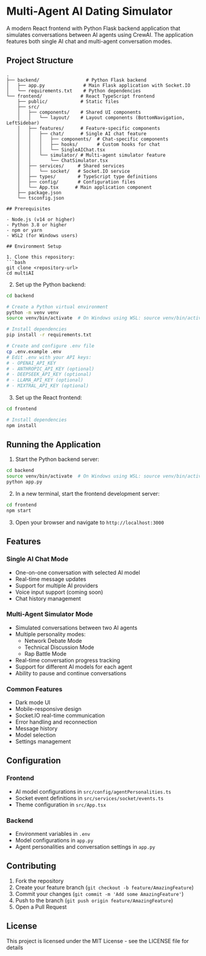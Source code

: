 # Multi-Agent AI Dating Simulator

A modern React frontend with Python Flask backend application that simulates conversations between AI agents using CrewAI. The application features both single AI chat and multi-agent conversation modes.

## Project Structure

```
.
├── backend/                 # Python Flask backend
│   ├── app.py              # Main Flask application with Socket.IO
│   └── requirements.txt    # Python dependencies
└── frontend/              # React TypeScript frontend
    ├── public/            # Static files
    ├── src/
    │   ├── components/    # Shared UI components
    │   │   └── layout/    # Layout components (BottomNavigation, LeftSidebar)
    │   ├── features/      # Feature-specific components
    │   │   ├── chat/      # Single AI chat feature
    │   │   │   ├── components/  # Chat-specific components
    │   │   │   ├── hooks/       # Custom hooks for chat
    │   │   │   └── SingleAIChat.tsx
    │   │   └── simulator/ # Multi-agent simulator feature
    │   │       └── ChatSimulator.tsx
    │   ├── services/     # Shared services
    │   │   └── socket/   # Socket.IO service
    │   ├── types/        # TypeScript type definitions
    │   ├── config/       # Configuration files
    │   └── App.tsx      # Main application component
    ├── package.json
    └── tsconfig.json

## Prerequisites

- Node.js (v14 or higher)
- Python 3.8 or higher
- npm or yarn
- WSL2 (for Windows users)

## Environment Setup

1. Clone this repository:
```bash
git clone <repository-url>
cd multiAI
```

2. Set up the Python backend:
```bash
cd backend

# Create a Python virtual environment
python -m venv venv
source venv/bin/activate  # On Windows using WSL: source venv/bin/activate

# Install dependencies
pip install -r requirements.txt

# Create and configure .env file
cp .env.example .env
# Edit .env with your API keys:
# - OPENAI_API_KEY
# - ANTHROPIC_API_KEY (optional)
# - DEEPSEEK_API_KEY (optional)
# - LLAMA_API_KEY (optional)
# - MIXTRAL_API_KEY (optional)
```

3. Set up the React frontend:
```bash
cd frontend

# Install dependencies
npm install
```

## Running the Application

1. Start the Python backend server:
```bash
cd backend
source venv/bin/activate  # On Windows using WSL: source venv/bin/activate
python app.py
```

2. In a new terminal, start the frontend development server:
```bash
cd frontend
npm start
```

3. Open your browser and navigate to `http://localhost:3000`

## Features

### Single AI Chat Mode
- One-on-one conversation with selected AI model
- Real-time message updates
- Support for multiple AI providers
- Voice input support (coming soon)
- Chat history management

### Multi-Agent Simulator Mode
- Simulated conversations between two AI agents
- Multiple personality modes:
  - Network Debate Mode
  - Technical Discussion Mode
  - Rap Battle Mode
- Real-time conversation progress tracking
- Support for different AI models for each agent
- Ability to pause and continue conversations

### Common Features
- Dark mode UI
- Mobile-responsive design
- Socket.IO real-time communication
- Error handling and reconnection
- Message history
- Model selection
- Settings management

## Configuration

### Frontend
- AI model configurations in `src/config/agentPersonalities.ts`
- Socket event definitions in `src/services/socket/events.ts`
- Theme configuration in `src/App.tsx`

### Backend
- Environment variables in `.env`
- Model configurations in `app.py`
- Agent personalities and conversation settings in `app.py`

## Contributing

1. Fork the repository
2. Create your feature branch (`git checkout -b feature/AmazingFeature`)
3. Commit your changes (`git commit -m 'Add some AmazingFeature'`)
4. Push to the branch (`git push origin feature/AmazingFeature`)
5. Open a Pull Request

## License

This project is licensed under the MIT License - see the LICENSE file for details 